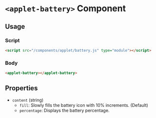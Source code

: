 # `<applet-battery>` Component


## Usage

### Script
```html
<script src="/components/applet/battery.js" type="module"></script>
```


### Body
```html
<applet-battery></applet-battery>
```



## Properties
* `content` (string)
  * `fill`: Slowly fills the battery icon with 10% increments. (Default)
  * `percentage`: Displays the battery percentage.